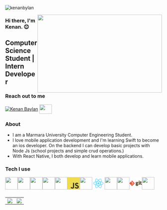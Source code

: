 <p align="left"> <img src="https://komarev.com/ghpvc/?username=kenanbylan&label=Profile Views&color=yellow&style=flat" alt="kenanbylan" /> </p>
<img src="https://media.giphy.com/media/iIqmM5tTjmpOB9mpbn/giphy.gif" align="right" width="400" height="250">


### Hi there, I'm Kenan. :blush:

## Computer Science Student | Intern Developer

### Reach out to me
<a href="https://www.linkedin.com/in/kenan-b-756ba8206/" target="blank"><img align="center" src="https://cdn.jsdelivr.net/npm/simple-icons@3.0.1/icons/linkedin.svg" alt="Kenan Baylan" height="30" width="40" /></a>
<a href = "mailto: kenan.baylan4654@gmail.com"><img align="center" src="https://simpleicons.org/icons/gmail.svg" height="30" width="40" /></a>
<br />

### About 
- I am a Marmara University Computer Engineering Student.
- I love mobile application development and I'm learning Swift to become an ios developer. On the backend I can develop basic projects with Node Js (school projects and simple crud operations.)  
- With React Native, I both develop and learn mobile applications.

### Tech I use


<img align="left" src="https://cdn.jsdelivr.net/gh/devicons/devicon/icons/swift/swift-original.svg" width="40" height="40" />
<img src="https://cdn.jsdelivr.net/gh/devicons/devicon/icons/kotlin/kotlin-original.svg" width="40" height="40" align="left"  />
<img src="https://cdn.jsdelivr.net/gh/devicons/devicon/icons/nodejs/nodejs-plain-wordmark.svg"  width="40" height="40" align="left" />
<img align="left"  src="https://raw.githubusercontent.com/jmnote/z-icons/master/svg/c.svg" width="40" height="40" />
<img align="left" src="https://raw.githubusercontent.com/jmnote/z-icons/master/svg/java.svg" width="40" height="40" />
<img align="left" src="https://raw.githubusercontent.com/github/explore/80688e429a7d4ef2fca1e82350fe8e3517d3494d/topics/javascript/javascript.png" width="40" height="40"  />
<img align="left" src="https://raw.githubusercontent.com/jmnote/z-icons/master/svg/python.svg" width="40" height="40"/>
<img align="left" src="https://raw.githubusercontent.com/github/explore/80688e429a7d4ef2fca1e82350fe8e3517d3494d/topics/react/react.png" width="40" height="40" />
<img src="https://cdn.jsdelivr.net/gh/devicons/devicon/icons/css3/css3-plain-wordmark.svg" width="40" height="40" align="left" />
<img src="https://cdn.jsdelivr.net/gh/devicons/devicon/icons/postgresql/postgresql-original-wordmark.svg"  width="40" height="40" align="left"/>
<img align="left" src="https://raw.githubusercontent.com/github/explore/80688e429a7d4ef2fca1e82350fe8e3517d3494d/topics/git/git.png" width="40" height="40"  />
<img src="https://cdn.jsdelivr.net/gh/devicons/devicon/icons/sourcetree/sourcetree-original-wordmark.svg"  width="40" height="40" align="left" />

<br />
<br />
<br />


<table><tr><td  width="50%">
<img src="https://github-readme-stats.vercel.app/api?username=kenanbylan&show_icons=true&count_private=true&hide_border=true" align="left" style="width: 100%" />
</td>
<td  width="50%">
<img src="https://github-readme-stats.vercel.app/api/top-langs/?username=kenanbylan&hide_border=true&layout=compact" align="left" style="width: 100%" />
</td></tr></table> 


